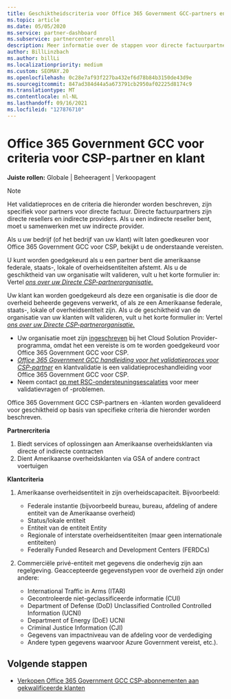 ```yaml
---
title: Geschiktheidscriteria voor Office 365 Government GCC-partners en -klanten
ms.topic: article
ms.date: 05/05/2020
ms.service: partner-dashboard
ms.subservice: partnercenter-enroll
description: Meer informatie over de stappen voor directe factuurpartners (directe resellers, indirecte providers) om partners en klanten te valideren voor Office 365 Government GCC voor CSP.
author: BillLinzbach
ms.author: billLi
ms.localizationpriority: medium
ms.custom: SEOMAY.20
ms.openlocfilehash: 0c28e7af93f227ba432ef6d78b84b3150de43d9e
ms.sourcegitcommit: 847ad384d44a5a673791cb2950af02225d8174c9
ms.translationtype: MT
ms.contentlocale: nl-NL
ms.lasthandoff: 09/16/2021
ms.locfileid: "127876710"
---
```

# <a name="office-365-government-gcc-for-csp-partner-and-customer-eligibility-criteria"></a>Office 365 Government GCC voor criteria voor CSP-partner en klant

**Juiste rollen:** Globale | Beheeragent | Verkoopagent

>[!NOTE]
>Het validatieproces en de criteria die hieronder worden beschreven, zijn specifiek voor partners voor directe factuur. Directe factuurpartners zijn directe resellers en indirecte providers.  Als u een indirecte reseller bent, moet u samenwerken met uw indirecte provider.

Als u uw bedrijf (of het bedrijf van uw klant) wilt laten goedkeuren voor Office 365 Government GCC voor CSP, bekijkt u de onderstaande vereisten.

U kunt worden goedgekeurd als u een partner bent die amerikaanse federale, staats-, lokale of overheidsentiteiten afstemt. Als u de geschiktheid van uw organisatie wilt valideren, vult u het korte formulier in: Vertel [*ons over uw Directe CSP-partnerorganisatie.*](https://products.office.com/government/eligibility-validation?ReqType=CSPPartner)

Uw klant kan worden goedgekeurd als deze een organisatie is die door de overheid beheerde gegevens verwerkt, of als ze een Amerikaanse federale, staats-, lokale of overheidsentiteit zijn. Als u de geschiktheid van de organisatie van uw klanten wilt valideren, vult u het korte formulier in: Vertel [*ons over uw Directe CSP-partnerorganisatie.*](https://products.office.com/government/eligibility-validation?ReqType=CSPCustomer)

- Uw organisatie moet zijn [ingeschreven](https://partnercenter.microsoft.com/partner/cloud-solution-provider) bij het Cloud Solution Provider-programma, omdat het een vereiste is om te worden goedgekeurd voor Office 365 Government GCC voor CSP.
- [*Office 365 Government GCC handleiding voor het validatieproces voor CSP-partner*](https://go.microsoft.com/fwlink/?linkid=2007323) en klantvalidatie is een validatieproceshandleiding voor Office 365 Government GCC voor CSP.
- Neem contact [op met RSC-ondersteuningsescalaties](mailto:usgcce@microsoft.com) voor meer validatievragen of -problemen.

Office 365 Government GCC CSP-partners en -klanten worden gevalideerd voor geschiktheid op basis van specifieke criteria die hieronder worden beschreven.

**Partnercriteria**

1. Biedt services of oplossingen aan Amerikaanse overheidsklanten via directe of indirecte contracten
2. Dient Amerikaanse overheidsklanten via GSA of andere contract voertuigen

**Klantcriteria**

1. Amerikaanse overheidsentiteit in zijn overheidscapaciteit. Bijvoorbeeld:

    - Federale instantie (bijvoorbeeld bureau, bureau, afdeling of andere entiteit van de Amerikaanse overheid)
    - Status/lokale entiteit
    - Entiteit van de entiteit Entity
    - Regionale of interstate overheidsentiteiten (maar geen internationale entiteiten)
    - Federally Funded Research and Development Centers (FERDCs)

2. Commerciële privé-entiteit met gegevens die onderhevig zijn aan regelgeving. Geaccepteerde gegevenstypen voor de overheid zijn onder andere:
    - International Traffic in Arms (ITAR)
    - Gecontroleerde niet-geclassificeerde informatie (CUI)
    - Department of Defense (DoD) Unclassified Controlled Controlled Information (UCNI)
    - Department of Energy (DoE) UCNI
    - Criminal Justice Information (CJI)
    - Gegevens van impactniveau van de afdeling voor de verdediging
    - Andere typen gegevens waarvoor Azure Government vereist, etc.).

## <a name="next-steps"></a>Volgende stappen

- [Verkopen Office 365 Government GCC CSP-abonnementen aan gekwalificeerde klanten](csp-gcc-overview.md)
